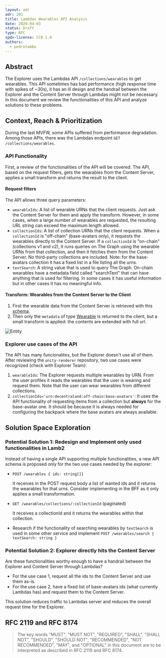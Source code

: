 ```yaml
---
layout: adr
adr: 201
title: Lambdas Wearables API Analysis
date: 2020-04-03
status: Draft
type: RFC
spdx-license: CC0-1.0
authors:
  - pedrotambo
---
```


## Abstract

The Explorer uses the Lambdas API `/collections/wearables` to get wearables. This API sometimes has bad performance (high response time with spikes of ~30s), it has an ill design and the handrail between the Explorer and the Content Server through Lambdas might not be necessary. In this document we review the functionalities of this API and analyze solutions to these problems.

## Context, Reach & Prioritization

During the last MVFW, some APIs suffered from performance degradation. Among those APIs, there was the Lambdas endpoint `GET /collections/wearables`.

### API Functionality
First, a review of the functionalities of the API will be covered. The API, based on the request filters, gets the wearables from the Content Server, applies a small transform and returns the result to the client.

#### Request filters
The API allows three query parameters:

- `wearableIds`: A list of wearable URNs that the client requests. Just ask the Content Server for them and apply the transform. However, in some cases, when a large number of wearables are requested, the resulting URL string can exceed the maximum length allowed.
- `collectionIds`: A list of collection URNs that the client requests. When a `collectionId` is "off-chain" (base-avatars only), it requests the wearables directly to the Content Server. If a `collectionId` is "on-chain" (collections v1 and v2), it runs queries on The Graph using the wearable URNs from that collection, and then it fetches them from the Content Server. No third-party collections are included. Note: for the base-avatars collection it has a fixed list in a file listing all the urns.
- `textSearch`: A string value that is used to query The Graph. On-chain wearables have a metadata field called "searchText" that can have anything that is used for filtering. In some cases it has useful information but in other cases it has no meaningful info.

#### Transform: Wearables from the Content Server to the Client

1. First the wearable data from the Content Server is retrieved with this [schema](https://github.com/decentraland/schemas/blob/main/src/platform/entity.ts#L28-L37).
2. Then only the `metadata` of type [Wearable](https://github.com/decentraland/schemas/blob/main/src/platform/item/wearable/wearable.ts#L18-L26) is returned to the client, but a small transform is applied: the contents are extended with full url.

![Entity](/resources/ADR-201/entity-transform.png)

### Explorer use cases of the API
The API has many funcionalites, but the Explorer doesn't use all of them. After reviewing the `unity-renderer` repository, two use cases were recognized (check with Explorer Team): 
1. `wearableIds`: The Explorer requests multiple wearables by URN. From the user profiles it reads the wearables that the user is wearing and request them. Note that the user can wear wearables from different collections.
2. `collectionIds='urn:decentraland:off-chain:base-avatars'`: It uses the API functionality of requesting items from a collection but **always** for the base-avatar one. It should be because it is always needed for configuring the backpack where the base avatars are always available.


## Solution Space Exploration

### Potential Solution 1: Redesign and Implement only used functionalities in Lamb2

Instead of having a single API supporting multiple functionalities, a new API schema is proposed only for the two use cases needed by the explorer:
- `POST /wearables { ids: string[]}`

  It receives in the POST request body a list of wanted ids and it returns the wearables for that urns. Consider implementing in the BFF as it only applies a small transformation.

- `GET /wearables/collections/:collectionId` (paginated)
  
  It receives a collectionId and it returns the wearables within that collection.

- Research if the functionality of searching wearables by `textSearch` is used in some other service and implement `POST /wearables/search { textSearch: string }`


### Potential Solution 2: Explorer directly hits the Content Server

Are these functionalities worthy enough to have a handrail between the Explorer and Content Server through Lambdas?
- For the use case 1, request all the ids to the Content Server and use them as-is.
- For the use case 2, have a fixed list of base-avatars ids (what currently Lambdas has) and request them to the Content Server.

This solution reduces traffic to Lambdas server and reduces the overall request time for the Explorer.


## RFC 2119 and RFC 8174

> The key words "MUST", "MUST NOT", "REQUIRED", "SHALL", "SHALL NOT", "SHOULD", "SHOULD NOT", "RECOMMENDED", "NOT RECOMMENDED", "MAY", and "OPTIONAL" in this document are to be interpreted as described in RFC 2119 and RFC 8174.